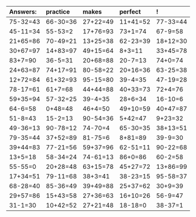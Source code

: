 | Answers: | practice | makes | perfect | ! |
| :--- | :--- | :--- | :--- | :--- |
| 75-32=43 | 66-30=36 | 27+22=49 | 11+41=52 | 77-33=44 | 
| 45-11=34 | 55-53=2 | 17+76=93 | 73+1=74 | 67-9=58 | 
| 21+65=86 | 70-49=21 | 13+25=38 | 62-23=39 | 18+12=30 | 
| 30+67=97 | 14+83=97 | 49+15=64 | 8+3=11 | 33+45=78 | 
| 83+7=90 | 36-5=31 | 20+68=88 | 20-7=13 | 74+0=74 | 
| 24+63=87 | 74+17=91 | 80-58=22 | 20+16=36 | 63-25=38 | 
| 12+72=84 | 61+32=93 | 95-15=80 | 39-4=35 | 47-19=28 | 
| 78-17=61 | 61+7=68 | 44+44=88 | 40+33=73 | 72+4=76 | 
| 59+35=94 | 57-32=25 | 39-4=35 | 28+6=34 | 16-10=6 | 
| 64-6=58 | 0+48=48 | 46+4=50 | 49+10=59 | 40+47=87 | 
| 51-8=43 | 15-2=13 | 90-54=36 | 5+42=47 | 9+23=32 | 
| 49-36=13 | 90-78=12 | 74-70=4 | 65-30=35 | 38+13=51 | 
| 79-35=44 | 37+52=89 | 81-75=6 | 8+81=89 | 39-9=30 | 
| 39+44=83 | 77-21=56 | 59+37=96 | 62-51=11 | 90-22=68 | 
| 13+5=18 | 58-34=24 | 74-61=13 | 86+0=86 | 60-2=58 | 
| 55-55=0 | 20+28=48 | 63+15=78 | 45+27=72 | 13+86=99 | 
| 17+34=51 | 79-11=68 | 38+3=41 | 38-23=15 | 95-58=37 | 
| 68-28=40 | 85-36=49 | 39+49=88 | 25+37=62 | 30+9=39 | 
| 29+57=86 | 15+43=58 | 27+36=63 | 16+10=26 | 56-9=47 | 
| 31-1=30 | 10+42=52 | 27+21=48 | 18-18=0 | 38-37=1 | 
